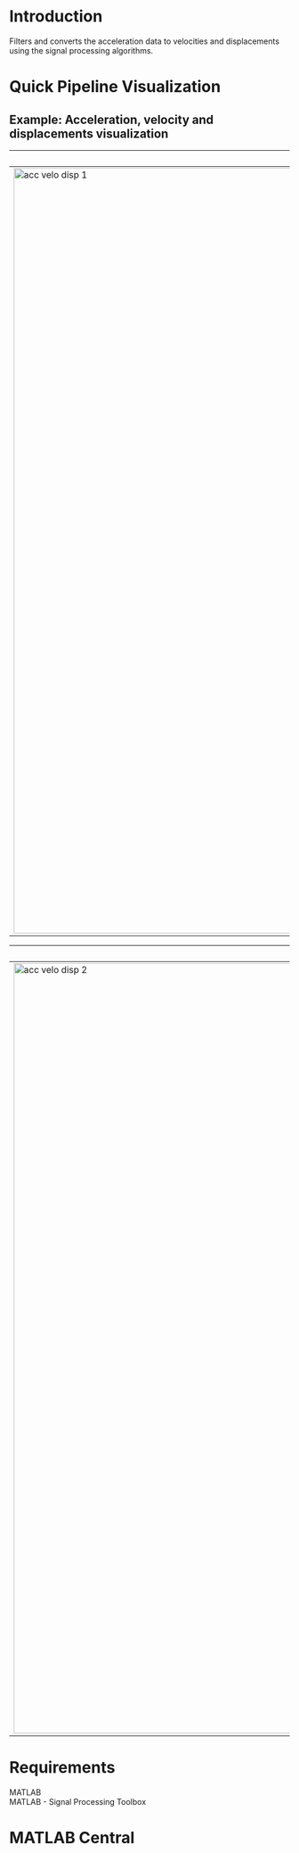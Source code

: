 # Introduction
Filters and converts the acceleration data to velocities and displacements using the signal processing algorithms.

# Quick Pipeline Visualization
## Example: Acceleration, velocity and displacements visualization
| Test 1 |
| ------------- |
| <img width="1372" alt="acc velo disp 1" src="https://user-images.githubusercontent.com/28588878/127979647-c4a6a10a-d1a8-443d-958a-ab7a821b8dd3.png"> |

| Test 2 |
| ------------- |
| <img width="1381" alt="acc velo disp 2" src="https://user-images.githubusercontent.com/28588878/127979683-f0323f7f-fd69-464b-9054-6f238f448cbd.png"> |

# Requirements
MATLAB <br />
MATLAB - Signal Processing Toolbox

# MATLAB Central




